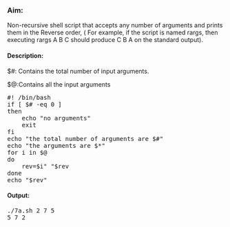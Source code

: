 ### Aim:
Non-recursive shell script that accepts any number of arguments and prints them in the Reverse order, ( For example, if the script is named rargs, then executing rargs A B C should produce C B A on the standard output).

#### Description:
<p> $#: Contains the total number of input arguments.</p>
<p>$@:Contains all the input arguments

<pre>#! /bin/bash
if [ $# -eq 0 ]
then
	echo "no arguments"
	exit
fi
echo "the total number of arguments are $#"
echo "the arguments are $*"
for i in $@
do 
	rev=$i" "$rev
done
echo "$rev" </pre>

#### Output:
<pre>./7a.sh 2 7 5
5 7 2

